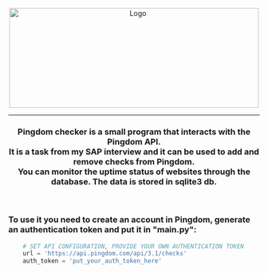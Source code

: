 <p align=center>
<a href="https://www.sap.com">
<img src="https://upload.wikimedia.org/wikipedia/commons/thumb/5/59/SAP_2011_logo.svg/2560px-SAP_2011_logo.svg.png" alt="Logo" width="500" height="200">
</a>
</p>
<hr>
<h3 align="center">Pingdom checker is a small program that interacts with the Pingdom API.<br>
It is a task from my SAP interview and it can be used to add and remove checks from Pingdom.<br>
You can monitor the uptime status of websites through the database. The data is stored in sqlite3 db.
</h3>
<br>
<h3>To use it you need to create an account in Pingdom, generate an authentication token and put it in "main.py":</h3>

```python
    # SET API CONFIGURATION, PROVIDE YOUR OWN AUTHENTICATION TOKEN
    url = 'https://api.pingdom.com/api/3.1/checks'
    auth_token = 'put_your_auth_token_here'
```

